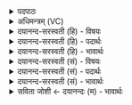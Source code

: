 <details><summary>पदपाठः</summary>

सꣳसृ॑ष्टा॒मिति॒ सम्ऽसृ॑ष्टाम्। वसु॑भि॒रिति॒ वसु॑ऽभिः। रु॒द्रैः। धीरैः॑। क॒र्म॒ण्या᳕म्। मृद॑म्। हस्ता॑भ्याम्। मृ॒द्वीम्। कृ॒त्वा। सि॒नी॒वा॒ली। कृ॒णो॒तु॒। ताम्। ५५।
</details>

<details><summary>अधिमन्त्रम् (VC)</summary>

- सिनीवाली देवता
- सिन्धुद्वीप ऋषिः
- विराडनुष्टुप्
- गान्धारः
</details>

<details><summary>दयानन्द-सरस्वती (हि) - विषयः</summary>

स्त्रियों को कैसी दासी रखनी चाहिये, यह विषय अगले मन्त्र में कहा है ॥
</details>

<details><summary>दयानन्द-सरस्वती (हि) - पदार्थः</summary>

पदार्थान्वयभाषाः -  हे पते ! आप जैसे कारीगर मनुष्य (हस्ताभ्याम्) हाथों से (कर्मण्याम्) क्रिया से सिद्ध की हुई (मृदम्) मट्टी को योग्य करता है, वैसे (धीरैः) अच्छा संयम रखने (वसुभिः) जो चौबीस वर्ष ब्रह्मचर्य्य के सेवन से विद्या को प्राप्त हुए (रुद्रैः) और जिन्होंने चवालीस वर्ष ब्रह्मचर्य्य के सेवन से विद्या बल को पूर्ण किया हो, उन्हीं से (संसृष्टाम्) अच्छी शिक्षा को प्राप्त हुई हो, उस ब्रह्मचारिणी युवती को (मृद्वीम्) कोमल गुणवाली (कृणोतु) कीजिये और जो स्त्री (सिनीवाली) प्रेमबद्ध कन्याओं को बलवान् करनेवाली है (ताम्) उसको अपनी स्त्री (कृत्वा) करके सुखी कीजिये ॥५५ ॥
</details>

<details><summary>दयानन्द-सरस्वती (हि) - भावार्थः</summary>

भावार्थभाषाः -  इस मन्त्र में वाचकलुप्तोपमालङ्कार है। जैसे कुम्हार आदि कारीगर लोग जल से मट्टी को कोमल कर उससे घड़े आदि पदार्थ बना के सुख के काम सिद्ध करते हैं, वैसे ही विद्वान् माता-पिता से शिक्षा को प्राप्त हुई हृदय को प्रिय ब्रह्मचारिणी कन्याओं को पुरुष लोग विवाह के लिये ग्रहण कर के सब काम सिद्ध करें ॥५५ ॥
</details>

<details><summary>दयानन्द-सरस्वती (सं) - विषयः</summary>

स्त्रीभिः किंभूताः सेविका रक्षणीया इत्याह ॥
</details>

<details><summary>दयानन्द-सरस्वती (सं) - पदार्थः</summary>

पदार्थान्वयभाषाः -  हे पते ! भवान् शिल्पी हस्ताभ्यां कर्मण्यां मृदमिव धीरैर्वसुभी रुद्रैर्या शिक्षया संसृष्टां मृद्वीं कृणोतु, या सिनीवाली वर्त्तते तां स्त्रियं कृत्वा सुखयतु ॥५५ ॥
</details>

<details><summary>दयानन्द-सरस्वती (सं) - भावार्थः</summary>

भावार्थभाषाः -  अत्र वाचकलुप्तोपमालङ्कारः। यथा कुलालादिभिः शिल्पिभिर्जलेन मृत्तिकां कोमलां कृत्वा तत्संभूतान् घटादीन् रचयित्वा सुखकार्य्याणि साध्नुवन्ति, तथैव विद्वद्भिर्मातापितृभिः शिक्षिता हृद्याः कन्याः ब्रह्मचारिणी विवाहाय सङ्गृह्य गृहकृत्यानि साध्नुवन्तु ॥५५ ॥
</details>

<details><summary>सविता जोशी ← दयानन्दः (म) - भावार्थः</summary>

भावार्थभाषाः -  या मंत्रात वाचकलुप्तोपमालंकार आहे. जसे कुंभार मऊ माती व पाणी यांच्या साह्याने घट इत्यादी तयार करतात व सुख देतात तसे विद्वान माता व पिता यांच्यापासून शिक्षण घेऊन आपल्या अंतःकरणाला प्रिय वाटेल अशा ब्रह्मचारिणी कन्यांबरोबर विवाह करून पुरुषांनी गृहस्थाश्रमातील सर्व कार्ये सिद्ध करावीत.
</details>